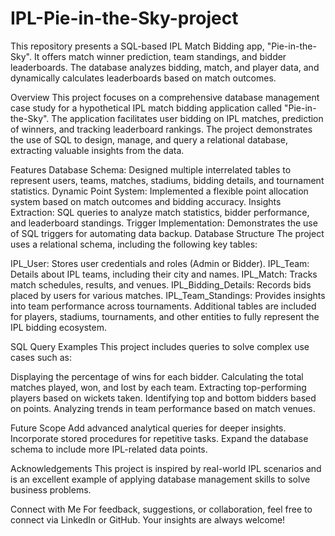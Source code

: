 # IPL-Pie-in-the-Sky-project
This repository presents a SQL-based IPL Match Bidding app, "Pie-in-the-Sky". It offers match winner prediction, team standings, and bidder leaderboards. The database analyzes bidding, match, and player data, and dynamically calculates leaderboards based on match outcomes.

Overview
This project focuses on a comprehensive database management case study for a hypothetical IPL match bidding application called "Pie-in-the-Sky". The application facilitates user bidding on IPL matches, prediction of winners, and tracking leaderboard rankings. The project demonstrates the use of SQL to design, manage, and query a relational database, extracting valuable insights from the data.

Features
Database Schema:
Designed multiple interrelated tables to represent users, teams, matches, stadiums, bidding details, and tournament statistics.
Dynamic Point System:
Implemented a flexible point allocation system based on match outcomes and bidding accuracy.
Insights Extraction:
SQL queries to analyze match statistics, bidder performance, and leaderboard standings.
Trigger Implementation:
Demonstrates the use of SQL triggers for automating data backup.
Database Structure
The project uses a relational schema, including the following key tables:

IPL_User: Stores user credentials and roles (Admin or Bidder).
IPL_Team: Details about IPL teams, including their city and names.
IPL_Match: Tracks match schedules, results, and venues.
IPL_Bidding_Details: Records bids placed by users for various matches.
IPL_Team_Standings: Provides insights into team performance across tournaments.
Additional tables are included for players, stadiums, tournaments, and other entities to fully represent the IPL bidding ecosystem.

SQL Query Examples
This project includes queries to solve complex use cases such as:

Displaying the percentage of wins for each bidder.
Calculating the total matches played, won, and lost by each team.
Extracting top-performing players based on wickets taken.
Identifying top and bottom bidders based on points.
Analyzing trends in team performance based on match venues.

Future Scope
Add advanced analytical queries for deeper insights.
Incorporate stored procedures for repetitive tasks.
Expand the database schema to include more IPL-related data points.

Acknowledgements
This project is inspired by real-world IPL scenarios and is an excellent example of applying database management skills to solve business problems.

Connect with Me
For feedback, suggestions, or collaboration, feel free to connect via LinkedIn or GitHub. Your insights are always welcome!
